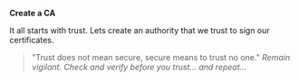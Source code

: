**Create a CA**

It all starts with trust. Lets create an authority that we trust to sign our certificates.

> "Trust does not mean secure, secure means to trust no one."
> _Remain vigilant. Check and verify before you trust... and repeat..._

